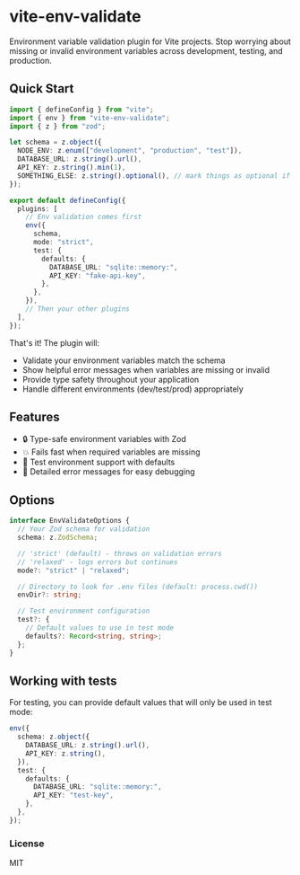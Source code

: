 # vite-env-validate

Environment variable validation plugin for Vite projects. Stop worrying about missing or invalid environment variables across development, testing, and production.

## Quick Start

```ts
import { defineConfig } from "vite";
import { env } from "vite-env-validate";
import { z } from "zod";

let schema = z.object({
  NODE_ENV: z.enum(["development", "production", "test"]),
  DATABASE_URL: z.string().url(),
  API_KEY: z.string().min(1),
  SOMETHING_ELSE: z.string().optional(), // mark things as optional if you do not want them to throw in strict mode
});

export default defineConfig({
  plugins: [
    // Env validation comes first
    env({
      schema,
      mode: "strict",
      test: {
        defaults: {
          DATABASE_URL: "sqlite::memory:",
          API_KEY: "fake-api-key",
        },
      },
    }),
    // Then your other plugins
  ],
});
```

That's it! The plugin will:

- Validate your environment variables match the schema
- Show helpful error messages when variables are missing or invalid
- Provide type safety throughout your application
- Handle different environments (dev/test/prod) appropriately

## Features

- 🔒 Type-safe environment variables with Zod
- 💥 Fails fast when required variables are missing
- 🧪 Test environment support with defaults
- 📝 Detailed error messages for easy debugging

## Options

```ts
interface EnvValidateOptions {
  // Your Zod schema for validation
  schema: z.ZodSchema;

  // 'strict' (default) - throws on validation errors
  // 'relaxed' - logs errors but continues
  mode?: "strict" | "relaxed";

  // Directory to look for .env files (default: process.cwd())
  envDir?: string;

  // Test environment configuration
  test?: {
    // Default values to use in test mode
    defaults?: Record<string, string>;
  };
}
```

## Working with tests

For testing, you can provide default values that will only be used in test mode:

```ts
env({
  schema: z.object({
    DATABASE_URL: z.string().url(),
    API_KEY: z.string(),
  }),
  test: {
    defaults: {
      DATABASE_URL: "sqlite::memory:",
      API_KEY: "test-key",
    },
  },
});
```

### License

MIT
